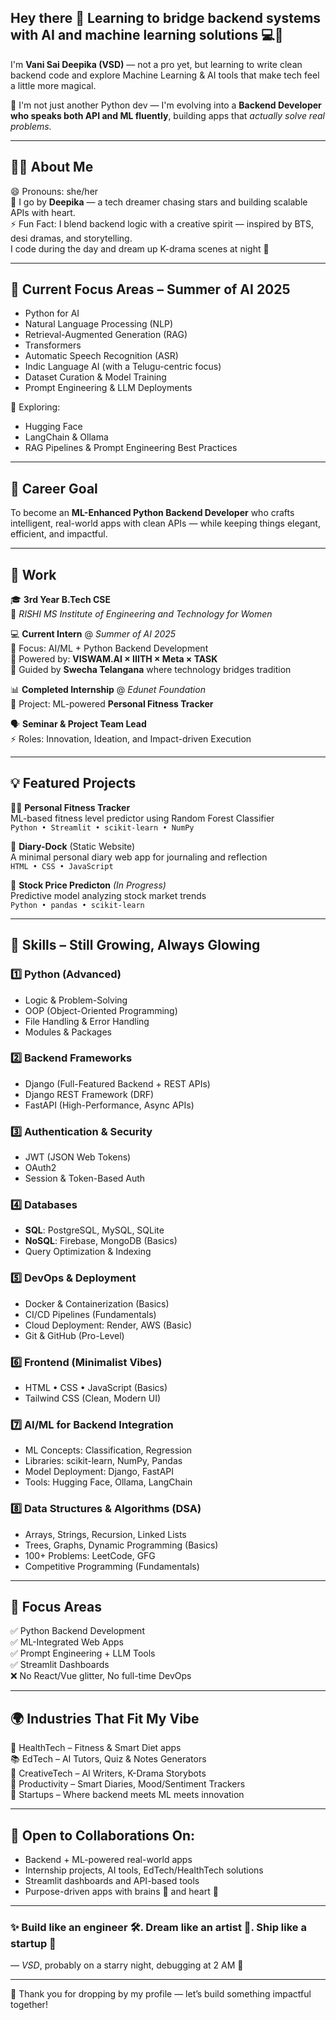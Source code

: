 ## Hey there 👋  **Learning to bridge backend systems with AI and machine learning solutions** 💻🧠  
I'm **Vani Sai Deepika (VSD)** —  not a pro yet, but learning to write clean backend code and explore Machine Learning & AI tools that make tech feel a little more magical.

🔧 I'm not just another Python dev — I'm evolving into a **Backend Developer who speaks both API and ML fluently**, building apps that *actually solve real problems.*

---

## 👩‍💻 About Me  
😄 Pronouns: she/her  
🌙 I go by **Deepika** — a tech dreamer chasing stars and building scalable APIs with heart.  
⚡️ Fun Fact: I blend backend logic with a creative spirit — inspired by BTS, desi dramas, and storytelling.  
I code during the day and dream up K-drama scenes at night 🌌

---

## 🌌 Current Focus Areas – Summer of AI 2025

* Python for AI  
* Natural Language Processing (NLP)  
* Retrieval-Augmented Generation (RAG)  
* Transformers  
* Automatic Speech Recognition (ASR)  
* Indic Language AI (with a Telugu-centric focus)  
* Dataset Curation & Model Training  
* Prompt Engineering & LLM Deployments  

🧪 Exploring:

* Hugging Face  
* LangChain & Ollama  
* RAG Pipelines & Prompt Engineering Best Practices 

---

## 🎯 Career Goal

To become an **ML-Enhanced Python Backend Developer** who crafts intelligent, real-world apps with clean APIs — while keeping things elegant, efficient, and impactful.

---

## 📌 Work

🎓 **3rd Year B.Tech CSE**  
📍 *RISHI MS Institute of Engineering and Technology for Women*

💻 **Current Intern** @ *Summer of AI 2025*  
🧠 Focus: AI/ML + Python Backend Development  
🌱 Powered by: **VISWAM.AI × IIITH × Meta × TASK**  
🌿 Guided by **Swecha Telangana** where technology bridges tradition

📊 **Completed Internship** @ *Edunet Foundation*  
🚀 Project: ML-powered **Personal Fitness Tracker**

🗣️ **Seminar & Project Team Lead**  
⚡ Roles: Innovation, Ideation, and Impact-driven Execution


---

## 💡 Featured Projects

🧘‍♀️ **Personal Fitness Tracker**  
ML-based fitness level predictor using Random Forest Classifier  
`Python • Streamlit • scikit-learn • NumPy`

📔 **Diary-Dock**  (Static Website)    
A minimal personal diary web app for journaling and reflection  
`HTML • CSS • JavaScript`

💸 **Stock Price Predicton** *(In Progress)*  
Predictive model analyzing stock market trends  
`Python • pandas • scikit-learn`

---
## 🧠 Skills – Still Growing, Always Glowing

### 1️⃣ Python (Advanced)

- Logic & Problem-Solving  
- OOP (Object-Oriented Programming)  
- File Handling & Error Handling  
- Modules & Packages  

### 2️⃣ Backend Frameworks

- Django (Full-Featured Backend + REST APIs)  
- Django REST Framework (DRF)  
- FastAPI (High-Performance, Async APIs)  

### 3️⃣ Authentication & Security

- JWT (JSON Web Tokens)  
- OAuth2  
- Session & Token-Based Auth  

### 4️⃣ Databases

- **SQL**: PostgreSQL, MySQL, SQLite  
- **NoSQL**: Firebase, MongoDB (Basics)  
- Query Optimization & Indexing  

### 5️⃣ DevOps & Deployment

- Docker & Containerization (Basics)  
- CI/CD Pipelines (Fundamentals)  
- Cloud Deployment: Render, AWS (Basic)  
- Git & GitHub (Pro-Level)  

### 6️⃣ Frontend (Minimalist Vibes)

- HTML • CSS • JavaScript (Basics)  
- Tailwind CSS (Clean, Modern UI)  

### 7️⃣ AI/ML for Backend Integration

- ML Concepts: Classification, Regression  
- Libraries: scikit-learn, NumPy, Pandas  
- Model Deployment: Django, FastAPI  
- Tools: Hugging Face, Ollama, LangChain  

### 8️⃣ Data Structures & Algorithms (DSA)

- Arrays, Strings, Recursion, Linked Lists  
- Trees, Graphs, Dynamic Programming (Basics)  
- 100+ Problems: LeetCode, GFG  
- Competitive Programming (Fundamentals)  


---

## 🧭 Focus Areas

✅ Python Backend Development  
✅ ML-Integrated Web Apps  
✅ Prompt Engineering + LLM Tools  
✅ Streamlit Dashboards  
❌ No React/Vue glitter, No full-time DevOps

---

## 🌍 Industries That Fit My Vibe

🏥 HealthTech – Fitness & Smart Diet apps  
📚 EdTech – AI Tutors, Quiz & Notes Generators  
🎨 CreativeTech – AI Writers, K-Drama Storybots  
📔 Productivity – Smart Diaries, Mood/Sentiment Trackers  
🚀 Startups – Where backend meets ML meets innovation

---

## 🤝 Open to Collaborations On:

- Backend + ML-powered real-world apps  
- Internship projects, AI tools, EdTech/HealthTech solutions  
- Streamlit dashboards and API-based tools  
- Purpose-driven apps with brains 🧠 and heart 💖

---

### ✨ Build like an engineer 🛠️. Dream like an artist 🎨. Ship like a startup 🚀 
— *VSD*, probably on a starry night, debugging at 2 AM 🌌


---

🌟 Thank you for dropping by my profile — let’s build something impactful together!
